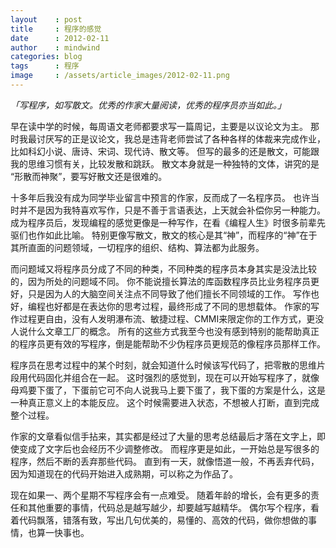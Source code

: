 ```yaml
---
layout    : post
title     : 程序的感觉
date      : 2012-02-11
author    : mindwind
categories: blog
tags      : 程序
image     : /assets/article_images/2012-02-11.png
---
```



_「写程序，如写散文。优秀的作家大量阅读，优秀的程序员亦当如此。」_


早在读中学的时候，每周语文老师都要求写一篇周记，主要是以议论文为主。
那时我最讨厌写的正是议论文，我总是违背老师尝试了各种各样的体裁来完成作业，比如科幻小说、唐诗、宋词、现代诗、散文等。
但写的最多的还是散文，可能跟我的思维习惯有关，比较发散和跳跃。
散文本身就是一种独特的文体，讲究的是 “形散而神聚”，要写好散文还是很难的。

十多年后我没有成为同学毕业留言中预言的作家，反而成了一名程序员。
也许当时并不是因为我特喜欢写作，只是不善于言语表达，上天就会补偿你另一种能力。
成为程序员后，发现编程的感觉更像是一种写作，在看《编程人生》时很多前辈先驱们也作如此比喻。
特别更像写散文，散文的核心是其“神”，而程序的“神”在于其所直面的问题领域，一切程序的组织、结构、算法都为此服务。

而问题域又将程序员分成了不同的种类，不同种类的程序员本身其实是没法比较的，因为所处的问题域不同。
你不能说擅长算法的库函数程序员比业务程序员更好，只是因为人的大脑空间关注点不同导致了他们擅长不同领域的工作。
写作也好，编程也好都是在表达你的思考过程，最终形成了不同的思想载体。
作家的写作过程更自由，没有人发明瀑布流、敏捷过程、CMMI来限定你的工作方式，更没人说什么文章工厂的概念。
所有的这些方式我至今也没有感到特别的能帮助真正的程序员更有效的写程序，倒是能帮助不少伪程序员更规范的像程序员那样工作。

程序员在思考过程中的某个时刻，就会知道什么时候该写代码了，把零散的思维片段用代码固化并组合在一起。
这时强烈的感觉到，现在可以开始写程序了，就像母鸡要下蛋了，下蛋前它可不向人说我马上要下蛋了，我下蛋的方案是什么，这是一种真正意义上的本能反应。
这个时候需要进入状态，不想被人打断，直到完成整个过程。

作家的文章看似信手拈来，其实都是经过了大量的思考总结最后才落在文字上，即使变成了文字后也会经历不少调整修改。
而程序更是如此，一开始总是写很多的程序，然后不断的丢弃那些代码。
直到有一天，就像悟道一般，不再丢弃代码，因为知道现在的代码开始进入成熟期，可以称之为作品了。

现在如果一、两个星期不写程序会有一点难受。
随着年龄的增长，会有更多的责任和其他重要的事情，代码总是越写越少，却要越写越精华。
偶尔写个程序，看着代码飘落，错落有致，写出几句优美的，易懂的、高效的代码，做你想做的事情，也算一快事也。
